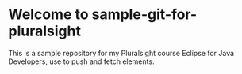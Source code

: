 # Welcome to sample-git-for-pluralsight

This is a sample repository for my Pluralsight course Eclipse for Java Developers, use to push and fetch elements.
